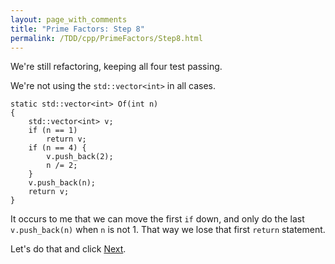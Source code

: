 ```yaml
---
layout: page_with_comments
title: "Prime Factors: Step 8"
permalink: /TDD/cpp/PrimeFactors/Step8.html
---
```


We're still refactoring, keeping all four test passing.

We're not using the ```std::vector<int>``` in all cases.
```
static std::vector<int> Of(int n)
{
    std::vector<int> v;
    if (n == 1)
        return v;
    if (n == 4) {
        v.push_back(2);
        n /= 2;
    }
    v.push_back(n);
    return v;
}
```

It occurs to me that we can move the first ```if``` down, and only do the last ```v.push_back(n)``` when ```n``` is not 1. That way we lose that first ```return``` statement.

Let's do that and click [Next](Step9.html).
